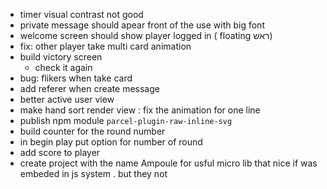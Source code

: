 * timer visual contrast not good
* private message should apear front of the use with big font 
* welcome screen should show player logged in ( floating ראש)
* fix: other player take multi card animation
* build victory screen 
    * check it again
* bug: flikers when take card
* add referer when create message
* better active user view
* make hand sort render view : fix the animation for one line
* publish npm module `parcel-plugin-raw-inline-svg`
* build counter for the round number
* in begin play put option for number of round
* add score to player
* create project with the name Ampoule for usful micro lib
  that  nice if was embeded in js system . but they not
   
